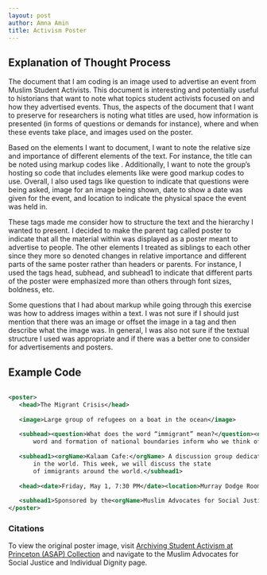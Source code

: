 ```yaml
---
layout: post
author: Amna Amin
title: Activism Poster 
---
```


## Explanation of Thought Process 

The document that I am coding is an image used to advertise an event from Muslim Student Activists. This document is interesting and potentially useful to historians that want to note what topics student activists focused on and how they advertised events. Thus, the aspects of the document that I want to preserve for researchers is noting what titles are used, how information is presented (in forms of questions or demands for instance), where and when these events take place, and images used on the poster. 

Based on the elements I want to document, I want to note the relative size and importance of different elements of the text. For instance, the title can be noted using markup codes like <head>. Additionally, I want to note the group’s hosting so code that includes elements like <orgName> were good markup codes to use. Overall, I also used tags like question to indicate that questions were being asked, image for an image being shown, date to show a date was given for the event, and location to indicate the physical space the event was held in. 

These tags made me consider how to structure the text and the hierarchy I wanted to present. I decided to make the parent tag called poster to indicate that all the material within was displayed as a poster meant to advertise to people. The other elements I treated as siblings to each other since they more so denoted changes in relative importance and different parts of the same poster rather than headers or parents. For instance, I used the tags head, subhead, and subhead1 to indicate that different parts of the poster were emphasized more than others through font sizes, boldness, etc.  

Some questions that I had about markup while going through this exercise was how to address images within a text. I was not sure if I should just mention that there was an image or offset the image in a tag and then describe what the image was. In general, I was also not sure if the textual structure I used was appropriate and if there was a better one to consider for advertisements and posters. 
 
 ## Example Code 
 
 ```XML

<poster>
	<head>The Migrant Crisis</head>
	
	<image>Large group of refugees on a boat in the ocean</image>
	
	<subhead><question>What does the word “immigrant” mean?</question><question>How do stereotypes behind the 
		word and formation of national boundaries inform who we think of as immigrants?</question></subhead>
	
	<subhead1><orgName>Kalaam Cafe:</orgName> A discussion group dedicated to talking about relevant issues 
		in the world. This week, we will discuss the state 
		of immigrants around the world.</subhead1>
	
	<head><date>Friday, May 1, 7:30 PM</date><location>Murray Dodge Room 22</location></head>
	
	<subhead1>Sponsored by the<orgName>Muslim Advocates for Social Justice</orgName></subhead1>
</poster>

```
 
### Citations
 
 To view the original poster image, visit [Archiving Student Activism at Princeton (ASAP) Collection](/http://arks.princeton.edu/ark:/88435/0v8383311) and navigate to the Muslim Advocates for Social Justice and Individual Dignity page.
 
 
 
